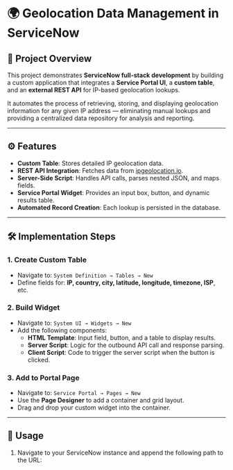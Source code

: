 # 🌍 Geolocation Data Management in ServiceNow

## 📌 Project Overview  
This project demonstrates **ServiceNow full-stack development** by building a custom application that integrates a **Service Portal UI**, a **custom table**, and an **external REST API** for IP-based geolocation lookups.  

It automates the process of retrieving, storing, and displaying geolocation information for any given IP address — eliminating manual lookups and providing a centralized data repository for analysis and reporting.  

---

## ⚙️ Features  
- **Custom Table**: Stores detailed IP geolocation data.  
- **REST API Integration**: Fetches data from [ipgeolocation.io](https://ipgeolocation.io).  
- **Server-Side Script**: Handles API calls, parses nested JSON, and maps fields.  
- **Service Portal Widget**: Provides an input box, button, and dynamic results table.  
- **Automated Record Creation**: Each lookup is persisted in the database.  

---

## 🛠 Implementation Steps  

### 1. Create Custom Table  
- Navigate to: `System Definition → Tables → New`  
- Define fields for: **IP, country, city, latitude, longitude, timezone, ISP**, etc.  

### 2. Build Widget  
- Navigate to: `System UI → Widgets → New`  
- Add the following components:  
  - **HTML Template**: Input field, button, and a table to display results.  
  - **Server Script**: Logic for the outbound API call and response parsing.  
  - **Client Script**: Code to trigger the server script when the button is clicked.  

### 3. Add to Portal Page  
- Navigate to: `Service Portal → Pages → New`  
- Use the **Page Designer** to add a container and grid layout.  
- Drag and drop your custom widget into the container.  

---

## 🚀 Usage  
1. Navigate to your ServiceNow instance and append the following path to the URL:  

